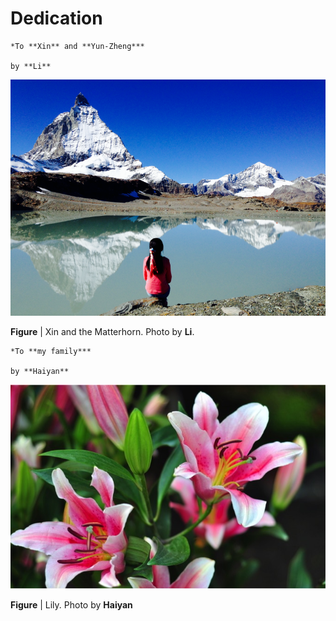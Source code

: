 # Dedication

    *To **Xin** and **Yun-Zheng***

    by **Li**

![alps image](figure/alps.png)

**Figure** | Xin and the Matterhorn. Photo by **Li**.

    *To **my family***

    by **Haiyan**

![lily image](figure/lily.jpg)

**Figure** | Lily. Photo by **Haiyan**